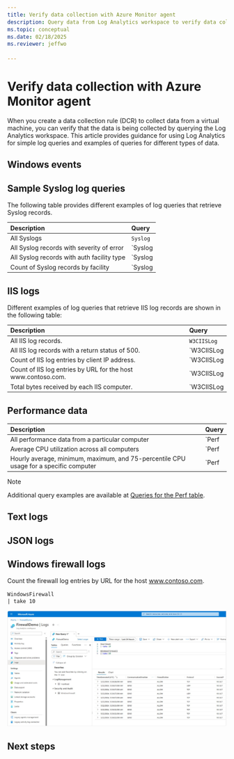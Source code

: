 ```yaml
---
title: Verify data collection with Azure Monitor agent
description: Query data from Log Analytics workspace to verify data collection with Azure Monitor agent for a VM client.
ms.topic: conceptual
ms.date: 02/18/2025
ms.reviewer: jeffwo

---
```


# Verify data collection with Azure Monitor agent
When you create a data collection rule (DCR) to collect data from a virtual machine, you can verify that the data is being collected by querying the Log Analytics workspace. This article provides guidance for using Log Analytics for simple log queries and examples of queries for different types of data.



## Windows events

## Sample Syslog log queries

The following table provides different examples of log queries that retrieve Syslog records.

| Description | Query |
|:---|:---|
| All Syslogs | `Syslog` |
| All Syslog records with severity of error | `Syslog | where SeverityLevel == "error"` |
| All Syslog records with auth facility type | `Syslog | where facility == "auth"` |
| Count of Syslog records by facility | `Syslog | summarize AggregatedValue = count() by facility` |


## IIS logs
Different examples of log queries that retrieve IIS log records are shown in the following table:

| Description | Query |
|:---|:---|
| All IIS log records. | `W3CIISLog` |
| All IIS log records with a return status of 500. | `W3CIISLog | where scStatus==500` |
| Count of IIS log entries by client IP address. | `W3CIISLog | summarize count() by cIP` |
| Count of IIS log entries by URL for the host www\.contoso.com. | `W3CIISLog | where csHost=="www\.contoso.com" | summarize count() by csUriStem` |
| Total bytes received by each IIS computer. | `W3CIISLog | summarize sum(csBytes) by Computer | take 500000` |

## Performance data

| Description | Query |
|:---|:---|
| All performance data from a particular computer | `Perf | where Computer == "MyComputer"` |
| Average CPU utilization across all computers | `Perf | where ObjectName == "Processor" and CounterName == "% Processor Time" and InstanceName == "_Total" | summarize AVGCPU = avg(CounterValue) by Computer` |
| Hourly average, minimum, maximum, and 75-percentile CPU usage for a specific computer | `Perf | where CounterName == "% Processor Time" and InstanceName == "_Total" and Computer == "MyComputer" | summarize ["min(CounterValue)"] = min(CounterValue), ["avg(CounterValue)"] = avg(CounterValue), ["percentile75(CounterValue)"] = percentile(CounterValue, 75), ["max(CounterValue)"] = max(CounterValue) by bin(TimeGenerated, 1h), Computer` |

> [!NOTE]
> Additional query examples are available at [Queries for the Perf table](/azure/azure-monitor/reference/queries/perf).

## Text logs

## JSON logs

## Windows firewall logs

Count the firewall log entries by URL for the host www.contoso.com.
    
```kusto
WindowsFirewall 
| take 10
```

[ ![Screenshot that shows the results of a Firewall log query.](media/data-collection-firewall-log/law-query-results.png) ](media/data-collection-firewall-log/law-query-results.png#lightbox)


## Next steps

